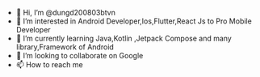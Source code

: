 - 👋 Hi, I’m @dungd200803btvn
- 👀 I’m interested in Android Developer,Ios,Flutter,React Js to Pro Mobile Developer 
- 🌱 I’m currently learning Java,Kotlin ,Jetpack Compose and many library,Framework of Android
- 💞️ I’m looking to collaborate on Google
- 📫 How to reach me

<!---
dungd200803btvn/dungd200803btvn is a ✨ special ✨ repository because its `README.md` (this file) appears on your GitHub profile.
You can click the Preview link to take a look at your changes.
--->
